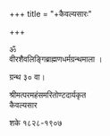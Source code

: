 +++
title = "+कैवल्यसारः"

+++
  
  
  
  
ॐ   
वीरशैवलिङ्गिब्राह्मणधर्मग्रन्थमाला ।  
  
ग्रन्थ ३० वा।   
  
श्रीमत्परमहंसमरितोण्टदार्यकृत   
कैवल्यसार  
  
शके १८२८-१९०७  
  
